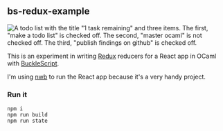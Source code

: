 ## bs-redux-example

![A todo list with the title "1 task remaining" and three items. The first, "make a todo list" is checked off. The second, "master ocaml" is not checked off. The third, "publish findings on github" is checked off.](http://i.imgur.com/bRYyhfY.png)

This is an experiment in writing [Redux](http://redux.js.org/) reducers for a React app in OCaml with [BuckleScript](https://github.com/bucklescript/bucklescript).

I'm using [nwb](https://github.com/insin/nwb) to run the React app because it's a very handy project.

### Run it

```
npm i
npm run build
npm run state
```

